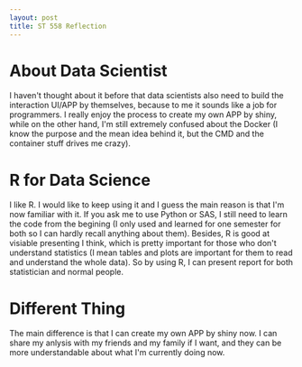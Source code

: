 ```yaml
---
layout: post
title: ST 558 Reflection
---
```


# About Data Scientist

I haven't thought about it before that data scientists also need to build the interaction UI/APP by themselves, because to me it sounds like a job for programmers. 
I really enjoy the process to create my own APP by shiny, while on the other hand, I'm still extremely confused about the Docker (I know the purpose and the mean idea behind it, but 
the CMD and the container stuff drives me crazy).

# R for Data Science

I like R. I would like to keep using it and I guess the main reason is that I'm now familiar with it. If you ask me to use Python or SAS, 
I still need to learn the code from the begining (I only used and learned for one semester for both so I can hardly recall anything about them). Besides, R is good at visiable presenting I think,
which is pretty important for those who don't understand statistics (I mean tables and plots are important for them to read and understand the whole data). So by using R, I can present
report for both statistician and normal people.

# Different Thing

The main difference is that I can create my own APP by shiny now. I can share my anlysis with my friends and my family if I want, and they can be more understandable about what I'm
currently doing now.
